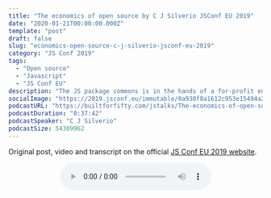 ```yaml
---
title: "The economics of open source by C J Silverio JSConf EU 2019"
date: "2020-01-21T00:00:00.000Z"
template: "post"
draft: false
slug: "economics-open-source-c-j-silverio-jsconf-eu-2019"
category: "JS Conf 2019"
tags:
  - "Open source"
  - "Javascript"
  - "JS Conf EU"
description: "The JS package commons is in the hands of a for-profit entity. We trust npm with our shared code, but we have no way to hold npm accountable for its behavior. A trust-based system cannot function without accountability, but somebody still has to pay for the servers. How did we get here, and what should JavaScript do now?"
socialImage: "https://2019.jsconf.eu/immutable/0a930f8a1612c953e15494a2f350d98ed949b2de/images/cms/c-j-silverio-a284665d-1000-square.jpg"
podcastURL: "https://builtforfifty.com/jstalks/The-economics-of-open-source-by-C-J-Silverio-JSConf-EU-2019.mp3"
podcastDuration: "0:37:42"
podcastSpeaker: "C J Silverio"
podcastSize: 54309962
---
```


Original post, video and transcript on the official [JS Conf EU 2019 website](https://2019.jsconf.eu/c-j-silverio/the-economics-of-open-source.html).

<!-- End of podcast preview -->

<div style="text-align: center">
	<audio controls="controls">
		<source type="audio/mp3" src="https://builtforfifty.com/jstalks/The-economics-of-open-source-by-C-J-Silverio-JSConf-EU-2019.mp3"></source>
		<p>Your browser does not support the audio element.</p>
	</audio>
</div>